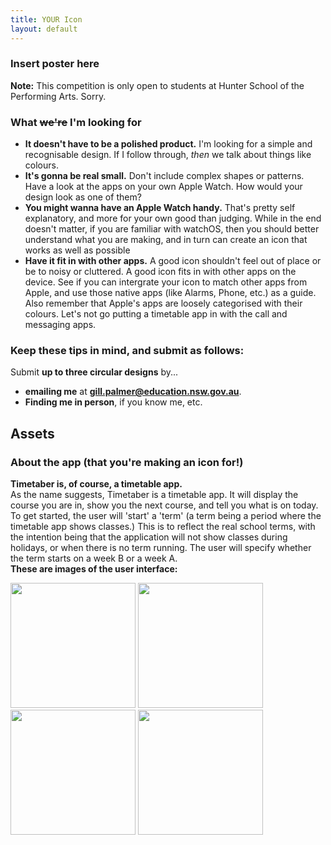 ```yaml
---
title: YOUR Icon
layout: default
---
```


### Insert poster here

<strong>Note:</strong> This competition is only open to students at Hunter School of the Performing Arts. Sorry.</span></h4>


<h3>
  What <s>we're</s> I'm looking for
</h3>

<ul>
  <li><b>It doesn't have to be a polished product.</b> I'm looking for a simple and recognisable design. If I follow through, <i>then</i> we talk about things like colours.</li>
  <li><b>It's gonna be real small.</b> Don't include complex shapes or patterns. Have a look at the apps on your own Apple Watch. How would your design look as one of them?</li>
  <li><b>You might wanna have an Apple Watch handy.</b> That's pretty self explanatory, and more for your own good than judging. While in the end doesn't matter, if you are familiar with watchOS, then you should better understand what you are making, and in turn can create an icon that works as well as possible</li>
  <li><b>Have it fit in with other apps.</b> A good icon shouldn't feel out of place or be to noisy or cluttered. A good icon fits in with other apps on the device. See if you can intergrate your icon to match other apps from Apple, and use those native apps (like Alarms, Phone, etc.) as a guide. Also remember that Apple's apps are loosely categorised with their colours. Let's not go putting a timetable app in with the call and messaging apps.</li>
</ul>

### Keep these tips in mind, and submit as follows:
Submit **up to three circular designs** by...

- **emailing me** at **gill.palmer@education.nsw.gov.au**.
- **Finding me in person**, if you know me, etc.

## Assets

### About the app (that you're making an icon for!)
**Timetaber is, of course, a timetable app.**\
As the name suggests, Timetaber is a timetable app. It will display the course you are in, show you the next course, and tell you what is on today.
To get started, the user will 'start' a 'term' (a term being a period where the timetable app shows classes.) This is to reflect the real school terms, with the intention being that the application will not show classes during holidays, or when there is no term running. The user will specify whether the term starts on a week B or a week A.\
**These are images of the user interface:**

<img src="https://github.com/user-attachments/assets/df3fb40c-0509-4f9e-a40e-9762b52d19db" width="200">
<img src="https://github.com/user-attachments/assets/98728ab2-dd2d-45f7-824a-09b09edf20a5" width="200">
<img src="https://github.com/user-attachments/assets/e18578e1-63c4-40b0-a48b-058dc97fcd44" width="200">
<img src="https://github.com/user-attachments/assets/c625d165-db96-42c9-bb1d-3bb8465a42d2" width="200">

